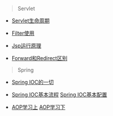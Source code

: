 >Servlet

- [Servlet生命周期](http://www.cnblogs.com/xuekyo/archive/2013/02/24/2924072.html)

- [Filter使用](http://www.cnblogs.com/javawebsoa/archive/2013/07/31/3228858.html)

- [Jsp运行原理](http://blog.csdn.net/hanxuemin12345/article/details/23831645)

- [Forward和Redirect区别](http://www.cnblogs.com/wxgblogs/p/5602849.html)

>Spring

- [Spring IOC的一切](https://blog.csdn.net/javazejian/article/details/54561302#bean%E7%9A%84%E9%87%8D%E5%86%99%E6%9C%BA%E5%88%B6)

- [Spring IOC基本流程](http://www.importnew.com/19243.html)
[Spring IOC基本配置](http://www.importnew.com/17552.html)

- [AOP学习上](http://www.importnew.com/21807.html)
[AOP学习下](http://www.importnew.com/21811.html)
